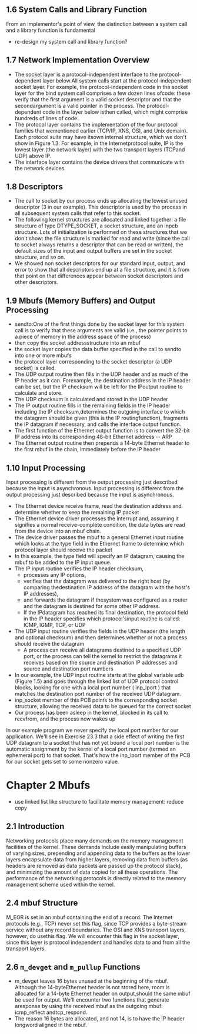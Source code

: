 ## 1.6 System Calls and Library Function
From an implementor's point of view, the distinction between a system call and a library function is fundamental

- re-design my system call and library function?


## 1.7 Network Implementation Overview

- The socket layer is a protocol-independent interface to the protocol-dependent layer below.All system calls start at the protocol-independent socket layer. For example, the protocol-independent code in the socket layer for the bind system call comprises a few dozen lines ofcode: these verify that the first argument is a valid socket descriptor and that the secondargument is a valid pointer in the process. The protocol-dependent code in the layer below isthen called, which might comprise hundreds of lines of code.
- The protocol layer contains the implementation of the four protocol families that wementioned earlier (TCP/IP, XNS, OSI, and Unix domain). Each protocol suite may have itsown internal structure, which we don't show in Figure 1.3. For example, in the Internetprotocol suite, IP is the lowest layer (the network layer) with the two transport layers (TCPand UDP) above IP.
- The interface layer contains the device drivers that communicate with the network devices.

## 1.8 Descriptors

 - The call to socket by our process ends up allocating the lowest unused descriptor (3 in our example). This descriptor is used by the process in all subsequent system calls that refer to this socket.
 - The following kernel structures are allocated and linked together: a file structure of type DTYPE_SOCKET, a socket structure, and an inpcb structure. Lots of initialization is performed on these structures that we don't show: the file structure is marked for read and write (since the call to socket always returns a descriptor that can be read or written), the default sizes of the input and output buffers are set in the socket structure, and so on.
 - We showed non socket descriptors for our standard input, output, and error to show that all descriptors end up at a file structure, and it is from that point on that differences appear between socket descriptors and other descriptors.

## 1.9 Mbufs (Memory Buffers) and Output Processing

- sendto:One of the first things done by the socket layer for this system call is to verify that these arguments are valid (i.e., the pointer points to a piece of memory in the address space of the process)
- then copy the socket addressstructure into an mbuf
- the socket layer copies the data buffer specified in the call to sendto into one or more mbufs
- the protocol layer corresponding to the socket descriptor (a UDP socket) is called.
- The UDP output routine then fills in the UDP header and as much of the IP header as it can. Forexample, the destination address in the IP header can be set, but the IP checksum will be left for the IPoutput routine to calculate and store.
- The UDP checksum is calculated and stored in the UDP header
- The IP output routine fills in the remaining fields in the IP header including the IP checksum,determines the outgoing interface to which the datagram should be given (this is the IP routingfunction), fragments the IP datagram if necessary, and calls the interface output function.
- The first function of the Ethernet output function is to convert the 32-bit IP address into its corresponding 48-bit Ethernet address -- ARP
- The Ethernet output routine then prepends a 14-byte Ethernet header to the first mbuf in the chain,
  immediately before the IP header


## 1.10 Input Processing

Input processing is different from the output processing just described because the input is asynchronous. Input processing is different from the output processing just described because the input is asynchronous.

- The Ethernet device receive frame, read the destination address and determine whether to keep the remaining IP packet
- The Ethernet device driver processes the interrupt and, assuming it signifies a normal receive-complete condition, the data bytes are read from the device into an mbuf chain.
- The device driver passes the mbuf to a general Ethernet input routine which looks at the type field in the Ethernet frame to determine which protocol layer should receive the packet
- In this example, the type field will specify an IP datagram, causing the mbuf to be added to the IP input queue.
- The IP input routine verifies the IP header checksum,
  - processes any IP options,
  - verifies that the datagram was delivered to the right host (by comparing thedestination IP address of the datagram with the host's IP addresses),
  - and forwards the datagram if thesystem was configured as a router and the datagram is destined for some other IP address.
  - If the IPdatagram has reached its final destination, the protocol field in the IP header specifies which protocol'sinput routine is called: ICMP, IGMP, TCP, or UDP
- The UDP input routine verifies the fields in the UDP header (the length and optional checksum) and then determines whether or not a process should receive the datagram
  - A process can receive all datagrams destined to a specified UDP port, or the process can tell the kernel to restrict the datagrams it receives based on the source and destination IP addresses and source and destination port numbers
- In our example, the UDP input routine starts at the global variable udb (Figure 1.5) and goes through the linked list of UDP protocol control blocks, looking for one with a local port number ( inp_lport ) that matches the destination port number of the received UDP datagram.
- inp_socket member of this PCB points to the corresponding socket structure, allowing the received data to be queued for the correct socket
- Our process has been asleep in the kernel, blocked in its call to recvfrom, and the process now wakes up



In our example program we never specify the local port number for our application. We'll see in Exercise 23.3 that a side effect of writing the first UDP datagram to a socket that has not yet bound a local port number is the automatic assignment by the kernel of a local port number (termed an ephemeral port) to that socket. That's how the inp_lport member of the PCB for our socket gets set to some nonzero value.

# Chapter 2 Mbufs

- use linked list like structure to facilitate memory management: reduce copy

## 2.1 Introduction

Networking protocols place many demands on the memory management facilities of the kernel. These demands include easily manipulating buffers of varying sizes, prepending and appending data to the buffers as the lower layers encapsulate data from higher layers, removing data from buffers (as headers are removed as data packets are passed up the protocol stack), and minimizing the amount of data copied for all these operations. The performance of the networking protocols is directly related to the memory management scheme used within the kernel.

## 2.4 mbuf Structure

M_EOR is set in an mbuf containing the end of a record. The Internet protocols (e.g., TCP) never set this flag, since TCP provides a byte-stream service without any record boundaries. The OSI and XNS transport layers, however, do usethis flag. We will encounter this flag in the socket layer, since this layer is protocol independent and handles data to and from all the transport layers.

## 2.6 `m_devget` and `m_pullup` Functions

- m_devget leaves 16 bytes unused at the beginning of the mbuf. Although the 14-byteEthernet header is not stored here, room is allocated for a 14-byte Ethernet header on output,should the same mbuf be used for output. We'll encounter two functions that generate aresponse by using the received mbuf as the outgoing mbuf: icmp_reflect andtcp_respond.
- The reason 16 bytes are allocated, and not 14, is to have the IP header longword aligned in the mbuf.